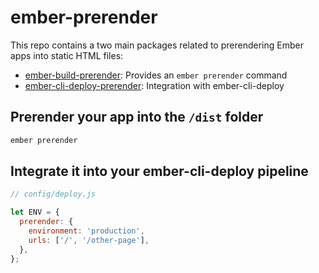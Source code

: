 # ember-prerender

This repo contains a two main packages related to prerendering Ember apps into static HTML files:

- [ember-build-prerender](./packages/ember-build-prerender/README.md): Provides an `ember prerender` command
- [ember-cli-deploy-prerender](./packages/ember-cli-deploy-prerender): Integration with ember-cli-deploy

## Prerender your app into the `/dist` folder

```bash
ember prerender
```

## Integrate it into your ember-cli-deploy pipeline

```js
// config/deploy.js

let ENV = {
  prerender: {
    environment: 'production',
    urls: ['/', '/other-page'],
  },
};
```

